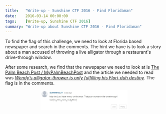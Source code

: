 ```yaml
---
title:   "Write-up - Sunshine CTF 2016 - Find Floridaman"
date:    2016-03-14 00:00:00
tags:    [Write-up, Sunshine CTF 2016]
summary: "Write-up about Sunshine CTF 2016 - Find Floridaman"
---
```


To find the flag of this challenge, we need to look at Florida based newspaper and search in the comments. The hint we have is to look a story about a man accused of throwing a live alligator through a restaurant's drive-through window.

After some research, we find that the newspaper we need to look at is [The Palm Beach Post / MyPalmBeachPost](http://www.mypalmbeachpost.com/) and the article we needed to read was [_Wendy’s alligator-thrower is only fulfilling his Flori-duh destiny_](http://www.mypalmbeachpost.com/news/news/crime-law/wendys-alligator-thrower-is-only-fulfilling-his-fl/nqNfr/). The flag is in the comments.

<p align="center"><img width="55%" src="https://raw.githubusercontent.com/d0tslashpwn/write-ups/master/Sunshine-CTF-2016/assets/find_floridaman.jpg"/></p>
